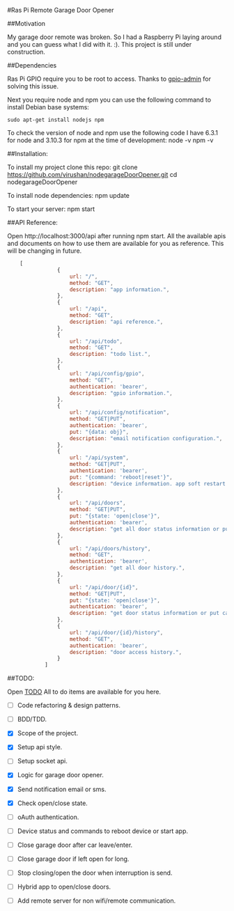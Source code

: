 #Ras Pi Remote Garage Door Opener

##Motivation

My garage door remote was broken. So I had a Raspberry Pi laying around and you can guess what I did with it. :). This project is still under construction.

##Dependencies

Ras Pi GPIO require you to be root to access. Thanks to [gpio-admin](https://github.com/quick2wire/quick2wire-gpio-admin) for solving this issue.

Next you require node and npm you can use the following command to install Debian base systems:

    sudo apt-get install nodejs npm

To check the version of node and npm use the following code I have 6.3.1 for node and 3.10.3 for npm at the time of development:
    node -v
    npm -v

##Installation:

To install my project clone this repo:
    git clone https://github.com/virushan/nodegarageDoorOpener.git
    cd nodegarageDoorOpener

To install node dependencies:
    npm update

To start your server:
    npm start


##API Reference:

Open http://localhost:3000/api after running npm start. All the available apis and documents on how to use them are available for you as reference. This will be changing in future.
```javascript
    [
                {
                    url: "/",
                    method: "GET",
                    description: "app information.",
                },
                {
                    url: "/api",
                    method: "GET",
                    description: "api reference.",
                },
                {
                    url: "/api/todo",
                    method: "GET",
                    description: "todo list.",
                },
                {
                    url: "/api/config/gpio",
                    method: "GET",
                    authentication: 'bearer',
                    description: "gpio information.",
                },
                {
                    url: "/api/config/notification",
                    method: "GET|PUT",
                    authentication: 'bearer',
                    put: "{data: obj}",
                    description: "email notification configuration.",
                },
                {
                    url: "/api/system",
                    method: "GET|PUT",
                    authentication: 'bearer',
                    put: "{command: 'reboot|reset'}",
                    description: "device information. app soft restart or system reboot.",
                },
                {
                    url: "/api/doors",
                    method: "GET|PUT",
                    put: "{state: 'open|close'}",
                    authentication: 'bearer',
                    description: "get all door status information or put call to open\\close doors.",
                },
                {
                    url: "/api/doors/history",
                    method: "GET",
                    authentication: 'bearer',
                    description: "get all door history.",
                },
                {
                    url: "/api/door/{id}",
                    method: "GET|PUT",
                    put: "{state: 'open|close'}",
                    authentication: 'bearer',
                    description: "get door status information or put call to open\\close door.",
                },
                {
                    url: "/api/door/{id}/history",
                    method: "GET",
                    authentication: 'bearer',
                    description: "door access history.",
                }
            ]
```

##TODO:

Open [TODO](http://localhost:3000/api/todo) All to do items are available for you here.

- [ ] Code refactoring & design patterns.
- [ ] BDD/TDD.
- [x] Scope of the project.
- [x] Setup api style.
- [ ] Setup socket api.
- [x] Logic for garage door opener.
- [x] Send notification email or sms.
- [x] Check open/close state.
- [ ] oAuth authentication.
- [ ] Device status and commands to reboot device or start app.
- [ ] Close garage door after car leave/enter.
- [ ] Close garage door if left open for long.
- [ ] Stop closing/open the door when interruption is send.
- [ ] Hybrid app to open/close doors.
- [ ] Add remote server for non wifi/remote communication.


